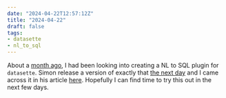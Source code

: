 ```yaml
---
date: "2024-04-22T12:57:12Z"
title: "2024-04-22"
draft: false
tags:
- datasette
- nl_to_sql
---
```


About a [month ago](logs/2024/03/25), I had been looking into creating a NL to SQL plugin for `datasette`.
Simon release a version of exactly that [the next day](https://github.com/datasette/datasette-query-assistant/commit/146927b62889ab28e19c604d9d3ee8ddb26f3991) and I came across it in his article [here](https://simonwillison.net/2024/Apr/17/ai-for-data-journalism/#ai-assisted-sql).
Hopefully I can find time to try this out in the next few days.
